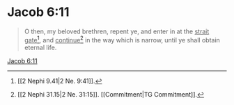 # Jacob 6:11

> O then, my beloved brethren, repent ye, and enter in at the <u>strait gate</u>[^a], and <u>continue</u>[^b] in the way which is narrow, until ye shall obtain eternal life.

[Jacob 6:11](https://www.churchofjesuschrist.org/study/scriptures/bofm/jacob/6?lang=eng&id=p11#p11)


[^a]: [[2 Nephi 9.41|2 Ne. 9:41]].  
[^b]: [[2 Nephi 31.15|2 Ne. 31:15]]. [[Commitment|TG Commitment]].  
